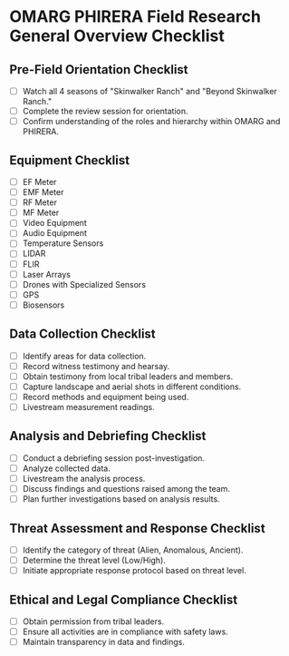 # OMARG PHIRERA Field Research General Overview Checklist

## Pre-Field Orientation Checklist

- [ ] Watch all 4 seasons of "Skinwalker Ranch" and "Beyond Skinwalker Ranch."
- [ ] Complete the review session for orientation.
- [ ] Confirm understanding of the roles and hierarchy within OMARG and PHIRERA.

## Equipment Checklist

- [ ] EF Meter
- [ ] EMF Meter
- [ ] RF Meter
- [ ] MF Meter
- [ ] Video Equipment
- [ ] Audio Equipment
- [ ] Temperature Sensors
- [ ] LIDAR
- [ ] FLIR
- [ ] Laser Arrays
- [ ] Drones with Specialized Sensors
- [ ] GPS
- [ ] Biosensors

## Data Collection Checklist

- [ ] Identify areas for data collection.
- [ ] Record witness testimony and hearsay.
- [ ] Obtain testimony from local tribal leaders and members.
- [ ] Capture landscape and aerial shots in different conditions.
- [ ] Record methods and equipment being used.
- [ ] Livestream measurement readings.

## Analysis and Debriefing Checklist

- [ ] Conduct a debriefing session post-investigation.
- [ ] Analyze collected data.
- [ ] Livestream the analysis process.
- [ ] Discuss findings and questions raised among the team.
- [ ] Plan further investigations based on analysis results.

## Threat Assessment and Response Checklist

- [ ] Identify the category of threat (Alien, Anomalous, Ancient).
- [ ] Determine the threat level (Low/High).
- [ ] Initiate appropriate response protocol based on threat level.

## Ethical and Legal Compliance Checklist

- [ ] Obtain permission from tribal leaders.
- [ ] Ensure all activities are in compliance with safety laws.
- [ ] Maintain transparency in data and findings.
